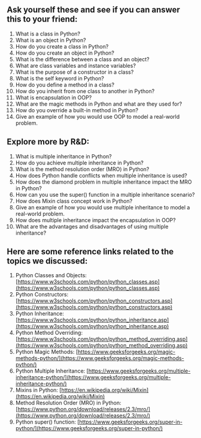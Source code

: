 ## Ask yourself these and see if you can answer this to your friend:

1. What is a class in Python?
2. What is an object in Python?
3. How do you create a class in Python?
4. How do you create an object in Python?
5. What is the difference between a class and an object?
6. What are class variables and instance variables?
7. What is the purpose of a constructor in a class?
8. What is the self keyword in Python?
9. How do you define a method in a class?
10. How do you inherit from one class to another in Python?
11. What is encapsulation in OOP?
12. What are the magic methods in Python and what are they used for?
13. How do you override a built-in method in Python?
14. Give an example of how you would use OOP to model a real-world problem.

## Explore more by R&D:

1. What is multiple inheritance in Python?
2. How do you achieve multiple inheritance in Python?
3. What is the method resolution order (MRO) in Python?
4. How does Python handle conflicts when multiple inheritance is used?
5. How does the diamond problem in multiple inheritance impact the MRO in Python?
6. How can you use the super() function in a multiple inheritance scenario?
7. How does Mixin class concept work in Python?
8. Give an example of how you would use multiple inheritance to model a real-world problem.
9. How does multiple inheritance impact the encapsulation in OOP?
10. What are the advantages and disadvantages of using multiple inheritance?

## Here are some reference links related to the topics we discussed:

1. Python Classes and Objects: [https://www.w3schools.com/python/python_classes.asp](https://www.w3schools.com/python/python_classes.asp)
2. Python Constructors: [https://www.w3schools.com/python/python_constructors.asp](https://www.w3schools.com/python/python_constructors.asp)
3. Python Inheritance: [https://www.w3schools.com/python/python_inheritance.asp](https://www.w3schools.com/python/python_inheritance.asp)
4. Python Method Overriding: [https://www.w3schools.com/python/python_method_overriding.asp](https://www.w3schools.com/python/python_method_overriding.asp)
5. Python Magic Methods: [https://www.geeksforgeeks.org/magic-methods-python/](https://www.geeksforgeeks.org/magic-methods-python/)
6. Python Multiple Inheritance: [https://www.geeksforgeeks.org/multiple-inheritance-python/](https://www.geeksforgeeks.org/multiple-inheritance-python/)
7. Mixins in Python: [https://en.wikipedia.org/wiki/Mixin](https://en.wikipedia.org/wiki/Mixin)
8. Method Resolution Order (MRO) in Python: [https://www.python.org/download/releases/2.3/mro/](https://www.python.org/download/releases/2.3/mro/)
9. Python super() function: [https://www.geeksforgeeks.org/super-in-python/](https://www.geeksforgeeks.org/super-in-python/)
